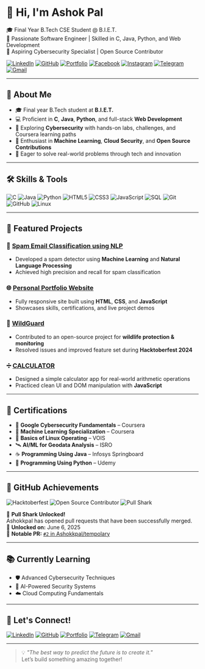 # 👋 Hi, I'm Ashok Pal

🎓 Final Year B.Tech CSE Student @ B.I.E.T.  
🚀 Passionate Software Engineer | Skilled in C, Java, Python, and Web Development  
🔐 Aspiring Cybersecurity Specialist | Open Source Contributor  

[![LinkedIn](https://img.shields.io/badge/LinkedIn-Ashok%20Pal-blue?style=flat&logo=linkedin)](https://www.linkedin.com/in/ashokpal2094/)
[![GitHub](https://img.shields.io/badge/GitHub-Ashokkpal-black?style=flat&logo=github)](https://github.com/Ashokkpal) 
[![Portfolio](https://img.shields.io/badge/Portfolio-Visit%20Here-orange?style=flat&logo=google-chrome)](https://ashokkpal.github.io/) 
[![Facebook](https://img.shields.io/badge/Facebook-Ashok%20Pal-1877F2?style=flat&logo=facebook&logoColor=white)](https://www.facebook.com/profile.php?id=61570283193813) 
[![Instagram](https://img.shields.io/badge/Instagram-its__yourashok-E4405F?style=flat&logo=instagram&logoColor=white)](https://www.instagram.com/its__yourashok/) 
[![Telegram](https://img.shields.io/badge/Telegram-ashokpal2-26A5E4?style=flat&logo=telegram&logoColor=white)](https://t.me/ashokpal2) 
[![Gmail](https://img.shields.io/badge/Email-ashokpal2094-D14836?style=flat&logo=gmail&logoColor=white)](mailto:ashokpal2094@gmail.com)

---

## 🚀 About Me

- 🎓 Final year B.Tech student at **B.I.E.T.**
- 💻 Proficient in **C**, **Java**, **Python**, and full-stack **Web Development**
- 🔐 Exploring **Cybersecurity** with hands-on labs, challenges, and Coursera learning paths
- 🧠 Enthusiast in **Machine Learning**, **Cloud Security**, and **Open Source Contributions**
- 🌱 Eager to solve real-world problems through tech and innovation

---

## 🛠️ Skills & Tools

![C](https://img.shields.io/badge/C-00599C?style=flat&logo=c&logoColor=white)
![Java](https://img.shields.io/badge/Java-007396?style=flat&logo=java&logoColor=white)
![Python](https://img.shields.io/badge/Python-3776AB?style=flat&logo=python&logoColor=white)
![HTML5](https://img.shields.io/badge/HTML5-E34F26?style=flat&logo=html5&logoColor=white)
![CSS3](https://img.shields.io/badge/CSS3-1572B6?style=flat&logo=css3&logoColor=white)
![JavaScript](https://img.shields.io/badge/JavaScript-F7DF1E?style=flat&logo=javascript&logoColor=black)
![SQL](https://img.shields.io/badge/SQL-336791?style=flat&logo=postgresql&logoColor=white)
![Git](https://img.shields.io/badge/Git-F05032?style=flat&logo=git&logoColor=white)
![GitHub](https://img.shields.io/badge/GitHub-181717?style=flat&logo=github&logoColor=white)
![Linux](https://img.shields.io/badge/Linux-FCC624?style=flat&logo=linux&logoColor=black)

---

## 🌟 Featured Projects

### 🚀 [Spam Email Classification using NLP](https://github.com/Ashokkpal/Spam-Email-Classification-using-NLP-and-Machine-Learning)
- Developed a spam detector using **Machine Learning** and **Natural Language Processing**
- Achieved high precision and recall for spam classification

### 🌐 [Personal Portfolio Website](https://github.com/Ashokkpal/ashokkpal.github.io)
- Fully responsive site built using **HTML**, **CSS**, and **JavaScript**
- Showcases skills, certifications, and live project demos

### 🐾 [WildGuard](https://github.com/Ashokkpal/WildGuard)
- Contributed to an open-source project for **wildlife protection & monitoring**
- Resolved issues and improved feature set during **Hacktoberfest 2024**

### ➗ [CALCULATOR](https://github.com/Ashokkpal/CALCULATOR)
- Designed a simple calculator app for real-world arithmetic operations
- Practiced clean UI and DOM manipulation with **JavaScript**

---

## 📜 Certifications

- 📘 **Google Cybersecurity Fundamentals** – Coursera  
- 🤖 **Machine Learning Specialization** – Coursera  
- 🐧 **Basics of Linux Operating** – VOIS  
- 🛰️ **AI/ML for Geodata Analysis** – ISRO  
- ☕ **Programming Using Java** – Infosys Springboard  
- 🐍 **Programming Using Python** – Udemy  

---

## 🏅 GitHub Achievements

![Hacktoberfest](https://img.shields.io/badge/Hacktoberfest-2024-blueviolet?style=flat&logo=hacktoberfest)
![Open Source Contributor](https://img.shields.io/badge/Open%20Source-Contributor-brightgreen?style=flat&logo=opensourceinitiative)
![Pull Shark](https://img.shields.io/badge/Pull%20Shark-Merged%20PRs-brightgreen?style=flat&logo=github)

🎉 **Pull Shark Unlocked!**  
Ashokkpal has opened pull requests that have been successfully merged.  
📅 **Unlocked on:** June 6, 2025  
🔗 **Notable PR:** [`#2` in Ashokkpal/tempolary](https://github.com/Ashokkpal/tempolary/pull/2)

---

## 📚 Currently Learning

- 🛡️ Advanced Cybersecurity Techniques  
- 🤖 AI-Powered Security Systems  
- ☁️ Cloud Computing Fundamentals  

---

## 🤝 Let's Connect!

[![LinkedIn](https://img.shields.io/badge/LinkedIn-Ashok%20Pal-blue?style=flat&logo=linkedin)](https://www.linkedin.com/in/yoursashok/) 
[![GitHub](https://img.shields.io/badge/GitHub-Ashokkpal-black?style=flat&logo=github)](https://github.com/Ashokkpal) 
[![Portfolio](https://img.shields.io/badge/Portfolio-Visit%20Here-orange?style=flat&logo=google-chrome)](https://ashokkpal.github.io/) 
[![Telegram](https://img.shields.io/badge/Telegram-ashokpal2-26A5E4?style=flat&logo=telegram&logoColor=white)](https://t.me/ashokpal2) 
[![Gmail](https://img.shields.io/badge/Email-ashokpal2094-D14836?style=flat&logo=gmail&logoColor=white)](mailto:ashokpal2094@gmail.com)

---

> 💡 *"The best way to predict the future is to create it."*  
Let’s build something amazing together!
